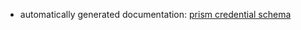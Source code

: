 
- automatically generated documentation: 
   [prism credential schema](https://zakaio.github.io/atala-prism-schema/generated/schema_doc)

